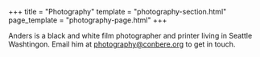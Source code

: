 +++
title = "Photography"
template = "photography-section.html"
page_template = "photography-page.html"
+++

<p id="bio">
Anders is a black and white film photographer and printer living in Seattle Washtingon. Email him at <a href="mailto:photography@conbere.org">photography@conbere.org</a> to get in touch. 
</p>

